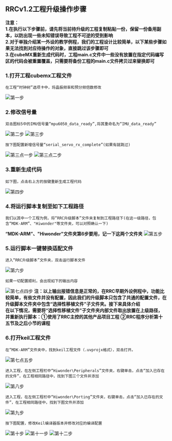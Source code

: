 ## RRCv1.2工程升级操作步骤
**注意：  
1.在执行以下步骤前，请先将当前待升级的工程复制粘贴一份，保留一份备用副本，以防出现一些未知错误导致工程不可逆的受到影响  
2.对于单独介绍某一外设的教学例程，我们的工程设计比较简单，以下某些步骤如果无法找到对应待操作的对象，直接跳过该步骤即可  
3.在cubeMX重新生成代码时，工程main.c文件中一些没有放置在指定代码编写区的代码会被重置覆盖，只需要将备份工程的main.c文件拷贝过来替换即可**
### 1.打开工程cubemx工程文件
    在工程“时钟树”选项卡中，将晶振频率和预分频倍数修改
![第一步](1.png)

### 2.修改信号量
    双击图标5中的IMU信号量“mpu6050_data_ready”,将其重命名为“IMU_data_ready”
![第二步](2.png)
![第三步](3.png)

    按下图配置新增信号量“serial_servo_rx_complete”(如果有就跳过)
![第三点一步](3_1.png)
![第三点二步](3_2.png)

### 3.重新生成代码
    如下图，点击右上方的按键重新生成工程代码
![第四步](4.png)

### 4.将运行脚本复制至如下工程路径
    我们以其中一个工程为例，将“RRC升级脚本”文件夹复制到工程路径下(在这一级路径，包含“MDK-ARM”、"Hiwonder"等文件夹，可以对照确认一下)
**“MDK-ARM”、"Hiwonder"文件夹第6步要用，记一下这两个文件夹**
![第五步](5.png)

### 5.运行脚本一键替换适配文件
    进入“RRC升级脚本”文件夹，双击运行脚本文件
![第六步](6.png)  

    如果一切配置顺利，会出现如下的输出内容

![第七点四步](7_4.png)
**注：以上输出报错信息是正常的，在RRC早期外设例程中，功能比较简单，有些文件并没有配置，因此我们的升级脚本只包含了共通的配置文件，在升级脚本文件夹中包含“选择性移植文件”子文件夹。接下来具体介绍**  
**在以下情况，需要将“选择性移植文件”子文件夹内部文件取出放置在上级路径，并重新执行脚本：①使用了RRC主控的其他产品项目工程  ②RRC程序分析第十五节及之后小节的课程**

### 6.打开keil工程文件
    在“MDK-ARM”文件夹中，找到keil工程文件（.uvprojx格式），双击打开。
![第七点五步](7_5.png)

    进入工程，在左侧工程栏中“Hiwonder\Peripherals”文件夹，右键单击，点击“加入已存在的文件”，在工程相同路径中，找到下图三个文件并添加
![第八步](8.png)

    进入工程，在左侧工程栏中“Hiwonder\Porting”文件夹，右键单击，点击“加入已存在的文件”，在工程相同路径中，找到下图文件并添加
![第九步](9.png)

    按下图配置，修改Keil编译器版本并修改对应的编译配置
![第十步](10.png)
![第十一步](11.png)
![第十二步](12.png)